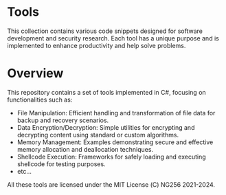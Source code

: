 # Tools
This collection contains various code snippets designed for software development and security research. Each tool has a unique purpose and is implemented to enhance productivity and help solve problems.

# Overview
This repository contains a set of tools implemented in C#, focusing on functionalities such as:

- File Manipulation: Efficient handling and transformation of file data for backup and recovery scenarios.
- Data Encryption/Decryption: Simple utilities for encrypting and decrypting content using standard or custom algorithms.
- Memory Management: Examples demonstrating secure and effective memory allocation and deallocation techniques.
- Shellcode Execution: Frameworks for safely loading and executing shellcode for testing purposes.
- etc...

All these tools are licensed under the MIT License (С) NG256 2021-2024.
